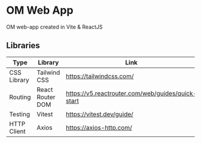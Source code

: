 # OM Web App

OM web-app created in Vite & ReactJS

## Libraries

| Type        | Library          | Link                                                |
| ----------- | ---------------- | --------------------------------------------------- |
| CSS Library | Tailwind CSS     | <https://tailwindcss.com/>                          |
| Routing     | React Router DOM | <https://v5.reactrouter.com/web/guides/quick-start> |
| Testing     | Vitest           | <https://vitest.dev/guide/>                         |
| HTTP Client | Axios            | <https://axios-http.com/>                           |
